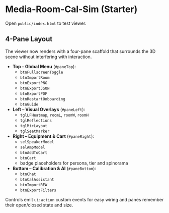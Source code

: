 # Media-Room-Cal-Sim (Starter)

Open `public/index.html` to test viewer.

## 4-Pane Layout

The viewer now renders with a four-pane scaffold that surrounds the 3D scene without interfering with interaction.

- **Top – Global Menu** (`#paneTop`):
  - `btnFullscreenToggle`
  - `btnImportRoom`
  - `btnExportPNG`
  - `btnExportJSON`
  - `btnExportPDF`
  - `btnRestartOnboarding`
  - `btnGuide`
- **Left – Visual Overlays** (`#paneLeft`):
  - `tglLFHeatmap`, `roomL`, `roomW`, `roomH`
  - `tglReflections`
  - `tglMicLayout`
  - `tglSeatMarker`
- **Right – Equipment & Cart** (`#paneRight`):
  - `selSpeakerModel`
  - `selAmpModel`
  - `btnAddToCart`
  - `btnCart`
  - badge placeholders for persona, tier and spinorama
- **Bottom – Calibration & AI** (`#paneBottom`):
  - `btnChat`
  - `btnCalAssistant`
  - `btnImportREW`
  - `btnExportFilters`

Controls emit `ui:action` custom events for easy wiring and panes remember their open/closed state and size.

